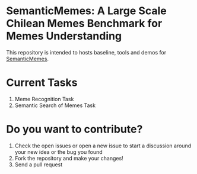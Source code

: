 # SemanticMemes: A Large Scale Chilean Memes Benchmark for Memes Understanding
This repository is intended to hosts baseline, tools and demos for [SemanticMemes][doc-link].

# Current Tasks
1. Meme Recognition Task
2. Semantic Search of Memes Task

# Do you want to contribute?

1. Check the open issues or open a new issue to start a discussion around your new idea or the bug you found
2. Fork the repository and make your changes!
3. Send a pull request

[doc-link]: https://bit.ly/35NqAUB
